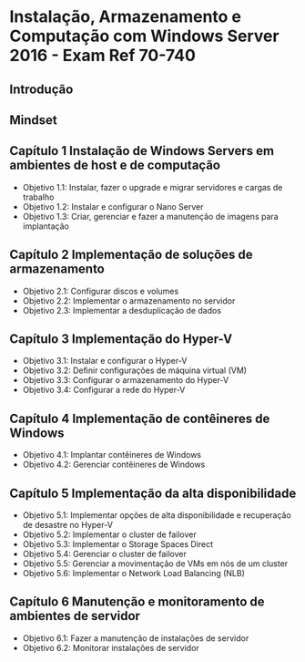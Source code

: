 # Instalação, Armazenamento e Computação com Windows Server 2016 - Exam Ref 70-740

## Introdução

## Mindset

## Capítulo 1 Instalação de Windows Servers em ambientes de host e de computação
- Objetivo 1.1: Instalar, fazer o upgrade e migrar servidores e cargas de trabalho
- Objetivo 1.2: Instalar e configurar o Nano Server
- Objetivo 1.3: Criar, gerenciar e fazer a manutenção de imagens para implantação

## Capítulo 2 Implementação de soluções de armazenamento
- Objetivo 2.1: Configurar discos e volumes
- Objetivo 2.2: Implementar o armazenamento no servidor
- Objetivo 2.3: Implementar a desduplicação de dados

## Capítulo 3 Implementação do Hyper-V
- Objetivo 3.1: Instalar e configurar o Hyper-V
- Objetivo 3.2: Definir configurações de máquina virtual (VM)
- Objetivo 3.3: Configurar o armazenamento do Hyper-V
- Objetivo 3.4: Configurar a rede do Hyper-V

## Capítulo 4 Implementação de contêineres de Windows
- Objetivo 4.1: Implantar contêineres de Windows
- Objetivo 4.2: Gerenciar contêineres de Windows

## Capítulo 5 Implementação da alta disponibilidade
- Objetivo 5.1: Implementar opções de alta disponibilidade e recuperação de desastre no Hyper-V
- Objetivo 5.2: Implementar o cluster de failover
- Objetivo 5.3: Implementar o Storage Spaces Direct
- Objetivo 5.4: Gerenciar o cluster de failover
- Objetivo 5.5: Gerenciar a movimentação de VMs em nós de um cluster
- Objetivo 5.6: Implementar o Network Load Balancing (NLB)

## Capítulo 6 Manutenção e monitoramento de ambientes de servidor
- Objetivo 6.1: Fazer a manutenção de instalações de servidor
- Objetivo 6.2: Monitorar instalações de servidor
